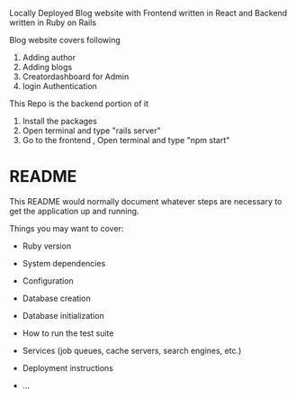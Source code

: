 Locally Deployed Blog website with Frontend written in React and Backend written in Ruby on Rails

Blog website covers following
1. Adding author
2. Adding blogs 
3. Creatordashboard for Admin
4. login Authentication

This Repo is the backend portion of it

1. Install the packages
2. Open terminal and type "rails server"
3. Go to the frontend , Open terminal and type "npm start"

# README

This README would normally document whatever steps are necessary to get the
application up and running.

Things you may want to cover:

* Ruby version

* System dependencies

* Configuration

* Database creation

* Database initialization

* How to run the test suite

* Services (job queues, cache servers, search engines, etc.)

* Deployment instructions

* ...
